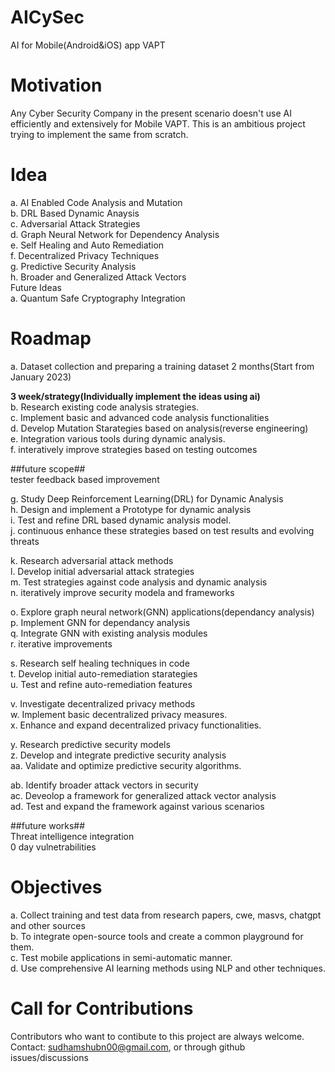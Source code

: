 # AICySec
AI for Mobile(Android&iOS) app VAPT

# Motivation
Any Cyber Security Company in the present scenario doesn't use AI efficiently and extensively for Mobile VAPT.
This is an ambitious project trying to implement the same from scratch.

# Idea
a. AI Enabled Code Analysis and Mutation<br>
b. DRL Based Dynamic Anaysis<br>
c. Adversarial Attack Strategies<br>
d. Graph Neural Network for Dependency Analysis<br>
e. Self Healing and Auto Remediation<br>
f. Decentralized Privacy Techniques<br>
g. Predictive Security Analysis<br>
h. Broader and Generalized Attack Vectors<br>
Future Ideas<br>
a. Quantum Safe Cryptography Integration

# Roadmap
a. Dataset collection and preparing a training dataset 2 months(Start from January 2023)

<b>3 week/strategy(Individually implement the ideas using ai)</b><br>
b. Research existing code analysis strategies.<br>
c. Implement basic and advanced code analysis functionalities<br>
d. Develop Mutation Starategies based on analysis(reverse engineering)<br>
e. Integration various tools during dynamic analysis.<br>
f. interatively improve strategies based on testing outcomes<br>

##future scope##<br>
tester feedback based improvement<br>

g. Study Deep Reinforcement Learning(DRL) for Dynamic Analysis<br>
h. Design and implement a Prototype for dynamic analysis<br>
i. Test and refine DRL based dynamic analysis model.<br>
j. continuous enhance these strategies based on test results and evolving threats<br>

k. Research adversarial attack methods<br>
l. Develop initial adversarial attack strategies<br>
m. Test strategies against code analysis and dynamic analysis<br>
n. iteratively improve security modela and frameworks<br>

o. Explore graph neural network(GNN) applications(dependancy analysis)<br>
p. Implement GNN for dependancy analysis<br>
q. Integrate GNN with existing analysis modules<br>
r. iterative improvements<br>

s. Research self healing techniques in code<br>
t. Develop initial auto-remediation starategies<br>
u. Test and refine auto-remediation features<br>

v. Investigate decentralized privacy methods<br>
w. Implement basic decentralized privacy measures.<br>
x. Enhance and expand decentralized privacy functionalities.<br>

y. Research predictive security models<br>
z. Develop and integrate predictive security analysis<br>
aa. Validate and optimize predictive security algorithms.<br>

ab. Identify broader attack vectors in security<br>
ac. Deveolop a framework for generalized attack vector analysis<br>
ad. Test and expand the framework against various scenarios<br>

##future works##<br>
Threat intelligence integration<br>
0 day vulnetrabilities<br>

# Objectives
a. Collect training and test data from research papers, cwe, masvs, chatgpt and other sources<br>
b. To integrate open-source tools and create a common playground for them.<br>
c. Test mobile applications in semi-automatic manner.<br>
d. Use comprehensive AI learning methods using NLP and other techniques.<br>

# Call for Contributions
Contributors who want to contibute to this project are always welcome.<br>
Contact: sudhamshubn00@gmail.com, or through github issues/discussions<br>


